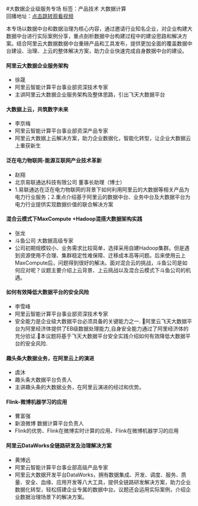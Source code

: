 #大数据企业级服务专场标签：<kbd>产品技术</kbd> <kbd>大数据计算</kbd><br>回播地址：[点击跳转观看视频](https://alhlsvodhls08.e.vhall.com/mp4record/SessiononBigDataEnterpriseServices.mp4)本专场以数据中台和数据治理为核心内容，通过邀请行业知名企业，对企业构建大数据中台进行实际案例分享，重点剖析数据中台构建过程中的建设思路和解决方案。结合阿里云大数据数据中台重磅产品和工具发布，提供更加全面的覆盖数据中台建设、治理、上云的整体解决方案，助力企业快速完成自身数据中台的建设。#### 阿里云大数据企业服务架构* 徐晟* 阿里云智能计算平台事业部资深技术专家*  主讲阿里云大数据企业服务架构及整体思路，引出飞天大数据平台#### 大数据上云，共筑数字未来* 李京梅* 阿里云智能计算平台事业部资深产品专家* 阿里云大数据上云解决方案，助力企业数据化，智能化转型，让企业大数据云上重获新生#### 泛在电力物联网-能源互联网产业技术革新* 赵翔* 北京易联通达科技有限公司 董事长助理（博士）* 1.易联通达在泛在电力物联网的背景下如何利用阿里云的大数据等相关产品为电力行业服务；2.重点介绍基于阿里云的数据中台、业务中台及大数据平台为电力行业提供实现数据价值的联合解决方案#### 混合云模式下MaxCompute +Hadoop混搭大数据架构实践* 张龙* 斗鱼公司 大数据高级专家* 公司初期规模较小、业务需求比较简单，选择采用自建Hadoop集群。但是遇到资源使用不合理、集群稳定性难保障、迁移成本高等问题。后来使用云上MaxCompute后，问题得到很好的解决。面对混合云的挑战，斗鱼公司是如何应对呢？议题主要介绍上云背景、上云挑战以及混合云模式下斗鱼公司的机遇。#### 如何有效降低大数据平台的安全风险* 李雪峰* 阿里云智能计算平台事业部资深技术专家* 安全能力是企业级大数据平台必须具备的关键能力之一. 阿里云飞天大数据平台为阿里经济体提供了EB级数据处理能力,自身安全能力通过了阿里经济体的充分验证.本议题将基于飞天大数据平台安全实践介绍如何有效降低大数据平台的安全风险.#### 趣头条大数据业务，在阿里云上的演进* 虞沐* 趣头条大数据平台负责人* 主讲趣头条的大数据业务，在阿里云演进的经过和优势。#### Flink-微博机器学习的应用* 曹富强* 新浪微博 数据计算平台负责人* Flink的优势、Flink在微博实时计算的应用、Flink在微博机器学习的应用#### 阿里云DataWorks全链路研发及治理解决方案* 黄博远* 阿里云智能计算平台事业部高级产品专家* 阿里云大数据开发平台DataWorks，拥有数据集成、开发、调度、服务、质量、安全、血缘、应用开发等八大工具，提供全链路研发解决方案，助力企业数据化转型，轻松搭建企业专属的数据中台。议题还会运用实际案例，介绍企业数据治理场景下的解决方案。